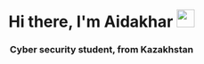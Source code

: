<h1 align="center">Hi there, I'm Aidakhar
<img src="https://github.com/blackcater/blackcater/raw/main/images/Hi.gif" height="32"/></h1>
<h3 align="center">Cyber security student, from Kazakhstan </h3>
